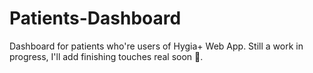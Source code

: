 # Patients-Dashboard
Dashboard for patients who're users of Hygia+ Web App. Still a work in progress, I'll add finishing touches real soon 💯.
